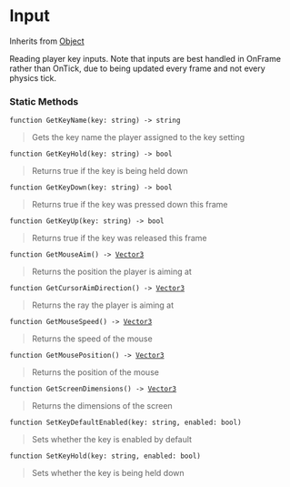 # Input
Inherits from [Object](../objects/Object.md)

Reading player key inputs. Note that inputs are best handled in OnFrame rather than OnTick, due to being updated every frame and not every physics tick.

### Static Methods
<pre class="language-typescript"><code class="lang-typescript">function GetKeyName(key: string) -> string</code></pre>
> Gets the key name the player assigned to the key setting
> 
<pre class="language-typescript"><code class="lang-typescript">function GetKeyHold(key: string) -> bool</code></pre>
> Returns true if the key is being held down
> 
<pre class="language-typescript"><code class="lang-typescript">function GetKeyDown(key: string) -> bool</code></pre>
> Returns true if the key was pressed down this frame
> 
<pre class="language-typescript"><code class="lang-typescript">function GetKeyUp(key: string) -> bool</code></pre>
> Returns true if the key was released this frame
> 
<pre class="language-typescript"><code class="lang-typescript">function GetMouseAim() -> <a data-footnote-ref href="#user-content-fn-43">Vector3</a></code></pre>
> Returns the position the player is aiming at
> 
<pre class="language-typescript"><code class="lang-typescript">function GetCursorAimDirection() -> <a data-footnote-ref href="#user-content-fn-43">Vector3</a></code></pre>
> Returns the ray the player is aiming at
> 
<pre class="language-typescript"><code class="lang-typescript">function GetMouseSpeed() -> <a data-footnote-ref href="#user-content-fn-43">Vector3</a></code></pre>
> Returns the speed of the mouse
> 
<pre class="language-typescript"><code class="lang-typescript">function GetMousePosition() -> <a data-footnote-ref href="#user-content-fn-43">Vector3</a></code></pre>
> Returns the position of the mouse
> 
<pre class="language-typescript"><code class="lang-typescript">function GetScreenDimensions() -> <a data-footnote-ref href="#user-content-fn-43">Vector3</a></code></pre>
> Returns the dimensions of the screen
> 
<pre class="language-typescript"><code class="lang-typescript">function SetKeyDefaultEnabled(key: string, enabled: bool)</code></pre>
> Sets whether the key is enabled by default
> 
<pre class="language-typescript"><code class="lang-typescript">function SetKeyHold(key: string, enabled: bool)</code></pre>
> Sets whether the key is being held down
> 

[^0]: [Camera](../static/Camera.md)
[^1]: [Character](../objects/Character.md)
[^2]: [Collider](../objects/Collider.md)
[^3]: [Collision](../objects/Collision.md)
[^4]: [Color](../objects/Color.md)
[^5]: [Convert](../static/Convert.md)
[^6]: [Cutscene](../static/Cutscene.md)
[^7]: [Dict](../objects/Dict.md)
[^8]: [Game](../static/Game.md)
[^9]: [Human](../objects/Human.md)
[^10]: [Input](../static/Input.md)
[^11]: [Json](../static/Json.md)
[^12]: [LightBuiltin](../static/LightBuiltin.md)
[^13]: [LineCastHitResult](../objects/LineCastHitResult.md)
[^14]: [LineRenderer](../objects/LineRenderer.md)
[^15]: [List](../objects/List.md)
[^16]: [Locale](../static/Locale.md)
[^17]: [LodBuiltin](../static/LodBuiltin.md)
[^18]: [Map](../static/Map.md)
[^19]: [MapObject](../objects/MapObject.md)
[^20]: [MapTargetable](../objects/MapTargetable.md)
[^21]: [Math](../static/Math.md)
[^22]: [NavmeshObstacleBuiltin](../static/NavmeshObstacleBuiltin.md)
[^23]: [Network](../static/Network.md)
[^24]: [NetworkView](../objects/NetworkView.md)
[^25]: [PersistentData](../static/PersistentData.md)
[^26]: [Physics](../static/Physics.md)
[^27]: [PhysicsMaterialBuiltin](../static/PhysicsMaterialBuiltin.md)
[^28]: [Player](../objects/Player.md)
[^29]: [Prefab](../objects/Prefab.md)
[^30]: [Quaternion](../objects/Quaternion.md)
[^31]: [Random](../objects/Random.md)
[^32]: [Range](../objects/Range.md)
[^33]: [RigidbodyBuiltin](../static/RigidbodyBuiltin.md)
[^34]: [RoomData](../static/RoomData.md)
[^35]: [Set](../objects/Set.md)
[^36]: [Shifter](../objects/Shifter.md)
[^37]: [String](../static/String.md)
[^38]: [Time](../static/Time.md)
[^39]: [Titan](../objects/Titan.md)
[^40]: [Transform](../objects/Transform.md)
[^41]: [UI](../static/UI.md)
[^42]: [Vector2](../objects/Vector2.md)
[^43]: [Vector3](../objects/Vector3.md)
[^44]: [WallColossal](../objects/WallColossal.md)
[^45]: [Object](../objects/Object.md)
[^46]: [Component](../objects/Component.md)
